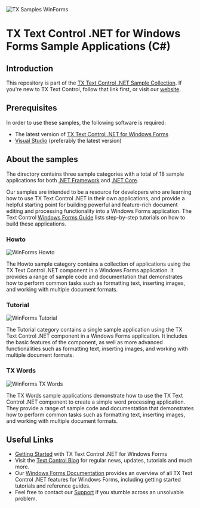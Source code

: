 <img src="https://user-images.githubusercontent.com/12340077/210531153-c6acbbf3-6ad8-488d-a8d8-f9459cab1792.svg" alt="TX Samples WinForms" />

# TX Text Control .NET for Windows Forms Sample Applications (C#)

## Introduction

This repository is part of the [TX Text Control .NET Sample Collection](https://github.com/TextControl/TXSamples.NET). If you're new to TX Text Control, follow that link first, or visit our [website](https://www.textcontrol.com/). 

## Prerequisites

In order to use these samples, the following software is required:

- The latest version of [TX Text Control .NET for Windows Forms](https://www.textcontrol.com/products/windows-forms/tx-text-control-dotnet/overview/)
- [Visual Studio](https://visualstudio.microsoft.com/downloads/) (preferably the latest version)

## About the samples

The directory contains three sample categories with a total of 18 sample applications for both [.NET Framework](./.NET-Framework-48) and [.NET Core](./.NET-Core-6).

Our samples are intended to be a resource for developers who are learning how to use TX Text Control .NET in their own applications, and provide a helpful starting point for building powerful and feature-rich document editing and processing functionality into a Windows Forms application. The Text Control [Windows Forms Guide](https://docs.textcontrol.com/textcontrol/windows-forms/article.winforms.htm) lists step-by-step tutorials on how to build these applications.

### Howto

<img src="https://user-images.githubusercontent.com/116558879/199965903-9500c817-c5fb-4c40-8332-07f625933596.png" alt="WinForms Howto" height="auto"/>

The Howto sample category contains a collection of applications using the TX Text Control .NET component in a Windows Forms application. It provides a range of sample code and documentation that demonstrates how to perform common tasks such as formatting text, inserting images, and working with multiple document formats.

### Tutorial

<img src="https://user-images.githubusercontent.com/116558879/199965910-ec5d4704-20ce-4fe3-a63b-01e13a51f5ec.png" alt="WinForms Tutorial" height="auto"/>

The Tutorial category contains a single sample application using the TX Text Control .NET component in a Windows Forms application. It includes the basic features of the component, as well as more advanced functionalities such as formatting text, inserting images, and working with multiple document formats.

### TX Words

<img src="https://user-images.githubusercontent.com/116558879/199965921-15ab4db2-6960-45b0-9389-6865f00021a4.png" alt="WinForms TX Words" height="auto"/>

The TX Words sample applications demonstrate how to use the TX Text Control .NET component to create a simple word processing application. They provide a range of sample code and documentation that demonstrates how to perform common tasks such as formatting text, inserting images, and working with multiple document formats.

## Useful Links

- [Getting Started](https://www.textcontrol.com/products/windows-forms/tx-text-control-dotnet/getting-started/?type=getting-started) with TX Text Control .NET for Windows Forms
- Visit the [Text Control Blog](https://www.textcontrol.com/blog/) for regular news, updates, tutorials and much more.
- Our [Windows Forms Documentation](https://docs.textcontrol.com/textcontrol/windows-forms/index.htm) provides an overview of all TX Text Control .NET features for Windows Forms, including getting started tutorials and reference guides.
- Feel free to contact our [Support](https://www.textcontrol.com/support/overview/) if you stumble across an unsolvable problem.
